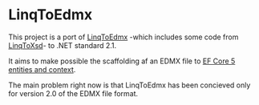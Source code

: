 # LinqToEdmx

This project is a port of [LinqToEdmx](https://archive.codeplex.com/?p=linqtoedmx) -which includes some code from [LinqToXsd](https://archive.codeplex.com/?p=linqtoxsd)- to .NET standard 2.1.

It aims to make possible the scaffolding af an EDMX file to [EF Core 5 entities and context](https://github.com/ErikEJ/EFCorePowerTools/issues/551).

The main problem right now is that LinqToEdmx has been concieved only for version 2.0 of the EDMX file format.
